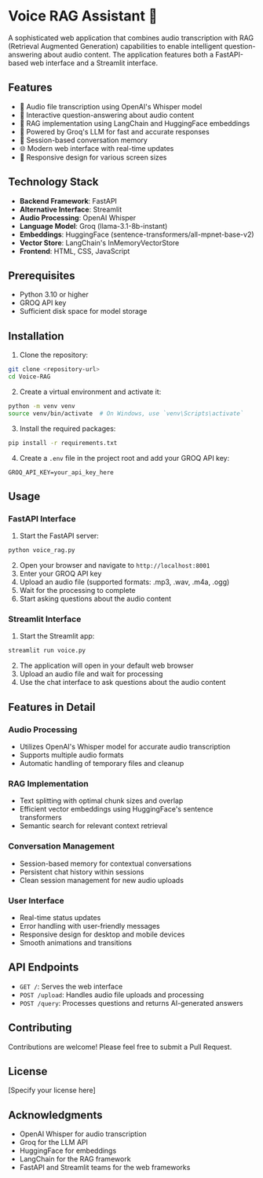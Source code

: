 # Voice RAG Assistant 🎤

A sophisticated web application that combines audio transcription with RAG (Retrieval Augmented Generation) capabilities to enable intelligent question-answering about audio content. The application features both a FastAPI-based web interface and a Streamlit interface.

## Features

- 🎯 Audio file transcription using OpenAI's Whisper model
- 💬 Interactive question-answering about audio content
- 🧠 RAG implementation using LangChain and HuggingFace embeddings
- 🤖 Powered by Groq's LLM for fast and accurate responses
- 💾 Session-based conversation memory
- 🌐 Modern web interface with real-time updates
- 📱 Responsive design for various screen sizes

## Technology Stack

- **Backend Framework**: FastAPI
- **Alternative Interface**: Streamlit
- **Audio Processing**: OpenAI Whisper
- **Language Model**: Groq (llama-3.1-8b-instant)
- **Embeddings**: HuggingFace (sentence-transformers/all-mpnet-base-v2)
- **Vector Store**: LangChain's InMemoryVectorStore
- **Frontend**: HTML, CSS, JavaScript

## Prerequisites

- Python 3.10 or higher
- GROQ API key
- Sufficient disk space for model storage

## Installation

1. Clone the repository:
```bash
git clone <repository-url>
cd Voice-RAG
```

2. Create a virtual environment and activate it:
```bash
python -m venv venv
source venv/bin/activate  # On Windows, use `venv\Scripts\activate`
```

3. Install the required packages:
```bash
pip install -r requirements.txt
```

4. Create a `.env` file in the project root and add your GROQ API key:
```
GROQ_API_KEY=your_api_key_here
```

## Usage

### FastAPI Interface

1. Start the FastAPI server:
```bash
python voice_rag.py
```

2. Open your browser and navigate to `http://localhost:8001`
3. Enter your GROQ API key
4. Upload an audio file (supported formats: .mp3, .wav, .m4a, .ogg)
5. Wait for the processing to complete
6. Start asking questions about the audio content

### Streamlit Interface

1. Start the Streamlit app:
```bash
streamlit run voice.py
```

2. The application will open in your default web browser
3. Upload an audio file and wait for processing
4. Use the chat interface to ask questions about the audio content

## Features in Detail

### Audio Processing
- Utilizes OpenAI's Whisper model for accurate audio transcription
- Supports multiple audio formats
- Automatic handling of temporary files and cleanup

### RAG Implementation
- Text splitting with optimal chunk sizes and overlap
- Efficient vector embeddings using HuggingFace's sentence transformers
- Semantic search for relevant context retrieval

### Conversation Management
- Session-based memory for contextual conversations
- Persistent chat history within sessions
- Clean session management for new audio uploads

### User Interface
- Real-time status updates
- Error handling with user-friendly messages
- Responsive design for desktop and mobile devices
- Smooth animations and transitions

## API Endpoints

- `GET /`: Serves the web interface
- `POST /upload`: Handles audio file uploads and processing
- `POST /query`: Processes questions and returns AI-generated answers

## Contributing

Contributions are welcome! Please feel free to submit a Pull Request.

## License

[Specify your license here]

## Acknowledgments

- OpenAI Whisper for audio transcription
- Groq for the LLM API
- HuggingFace for embeddings
- LangChain for the RAG framework
- FastAPI and Streamlit teams for the web frameworks